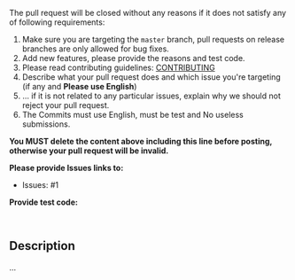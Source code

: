The pull request will be closed without any reasons if it does not satisfy any of following requirements:

1. Make sure you are targeting the `master` branch, pull requests on release branches are only allowed for bug fixes.
2. Add new features, please provide the reasons and test code.
3. Please read contributing guidelines: [CONTRIBUTING](https://github.com/exitstop/robotgo/blob/master/CONTRIBUTING.md)
4. Describe what your pull request does and which issue you're targeting (if any and **Please use English**)
5. ... if it is not related to any particular issues, explain why we should not reject your pull request.
6. The Commits must use English, must be test and No useless submissions.

**You MUST delete the content above including this line before posting, otherwise your pull request will be invalid.**

**Please provide Issues links to:**

- Issues: #1

**Provide test code:**

```Go
    
```
    
## Description

...
